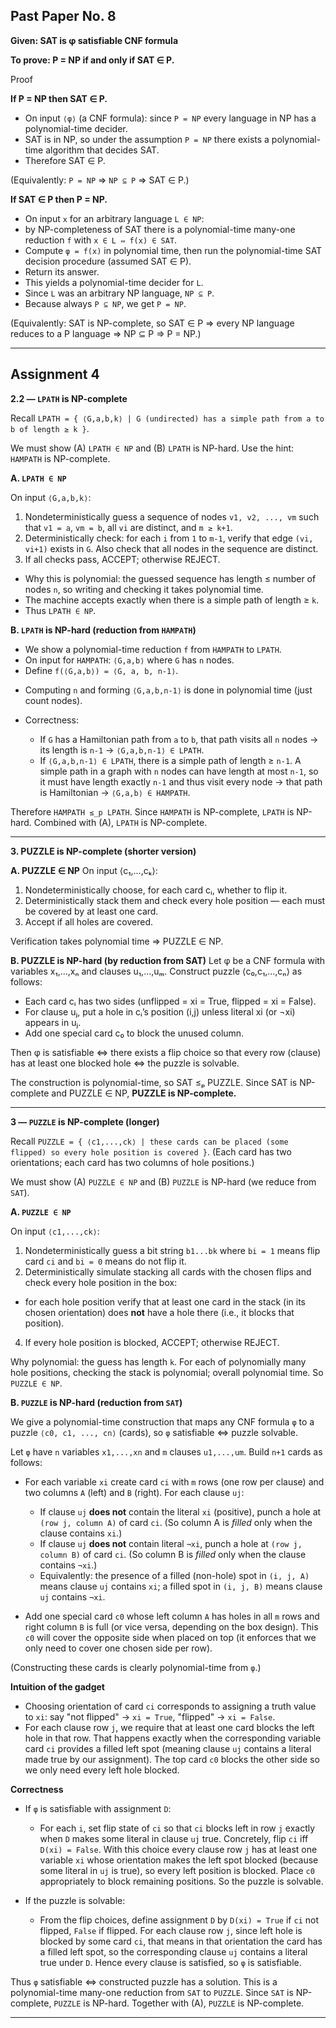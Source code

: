 ## Past Paper No. 8
**Given: SAT is φ satisfiable CNF formula**

**To prove: P = NP if and only if SAT ∈ P.**

Proof

**If P = NP then SAT ∈ P.**
- On input `⟨φ⟩` (a CNF formula): since `P = NP` every language in NP has a polynomial-time decider. 
- SAT is in NP, so under the assumption `P = NP` there exists a polynomial-time algorithm that decides SAT. 
- Therefore SAT ∈ P.

(Equivalently: `P = NP` ⇒ `NP ⊆ P` ⇒ SAT ∈ P.)

**If SAT ∈ P then P = NP.**
- On input `x` for an arbitrary language `L ∈ NP`:
- by NP-completeness of SAT there is a polynomial-time many-one reduction `f` with `x ∈ L ⇔ f(x) ∈ SAT`.
- Compute `φ = f(x)` in polynomial time, then run the polynomial-time SAT decision procedure (assumed SAT ∈ P).
- Return its answer.
- This yields a polynomial-time decider for `L`.
- Since `L` was an arbitrary NP language, `NP ⊆ P`.
- Because always `P ⊆ NP`, we get `P = NP`.

(Equivalently: SAT is NP-complete, so SAT ∈ P ⇒ every NP language reduces to a P language ⇒ NP ⊆ P ⇒ P = NP.)

---

## Assignment 4
**2.2 — `LPATH` is NP-complete**

Recall
`LPATH = { ⟨G,a,b,k⟩ | G (undirected) has a simple path from a to b of length ≥ k }`.

We must show (A) `LPATH ∈ NP` and (B) `LPATH` is NP-hard. 
Use the hint: `HAMPATH` is NP-complete.

**A. `LPATH ∈ NP`**

On input `⟨G,a,b,k⟩`:

1. Nondeterministically guess a sequence of nodes `v1, v2, ..., vm` such that `v1 = a`, `vm = b`, all `vi` are distinct, and `m ≥ k+1`.
2. Deterministically check: for each `i` from `1` to `m-1`, verify that edge `(vi, vi+1)` exists in `G`. Also check that all nodes in the sequence are distinct.
3. If all checks pass, ACCEPT; otherwise REJECT.

- Why this is polynomial: the guessed sequence has length ≤ number of nodes `n`, so writing and checking it takes polynomial time. 
- The machine accepts exactly when there is a simple path of length ≥ `k`. 
- Thus `LPATH ∈ NP`.

**B. `LPATH` is NP-hard (reduction from `HAMPATH`)**

- We show a polynomial-time reduction `f` from `HAMPATH` to `LPATH`.
- On input for `HAMPATH`: `⟨G,a,b⟩` where `G` has `n` nodes.
- Define `f(⟨G,a,b⟩) = ⟨G, a, b, n-1⟩`.
  
* Computing `n` and forming `⟨G,a,b,n-1⟩` is done in polynomial time (just count nodes).
* Correctness:

  * If `G` has a Hamiltonian path from `a` to `b`, that path visits all `n` nodes → its length is `n-1` → `⟨G,a,b,n-1⟩ ∈ LPATH`.
  * If `⟨G,a,b,n-1⟩ ∈ LPATH`, there is a simple path of length ≥ `n-1`. A simple path in a graph with `n` nodes can have length at most `n-1`, so it must have length exactly `n-1` and thus visit every node → that path is Hamiltonian → `⟨G,a,b⟩ ∈ HAMPATH`.

Therefore `HAMPATH ≤_p LPATH`. Since `HAMPATH` is NP-complete, `LPATH` is NP-hard. Combined with (A), `LPATH` is NP-complete.

---

**3. PUZZLE is NP-complete (shorter version)**

**A. PUZZLE ∈ NP**
On input ⟨c₁,…,cₖ⟩:

1. Nondeterministically choose, for each card cᵢ, whether to flip it.
2. Deterministically stack them and check every hole position — each must be covered by at least one card.
3. Accept if all holes are covered.

Verification takes polynomial time ⇒ PUZZLE ∈ NP.

**B. PUZZLE is NP-hard (by reduction from SAT)**
Let φ be a CNF formula with variables x₁,…,xₙ and clauses u₁,…,uₘ.
Construct puzzle ⟨c₀,c₁,…,cₙ⟩ as follows:

* Each card cᵢ has two sides (unflipped = xi = True, flipped = xi = False).
* For clause uⱼ, put a hole in cᵢ’s position (i,j) unless literal xi (or ¬xi) appears in uⱼ.
* Add one special card c₀ to block the unused column.

Then φ is satisfiable ⇔ there exists a flip choice so that every row (clause) has at least one blocked hole ⇔ the puzzle is solvable.

The construction is polynomial-time, so SAT ≤ₚ PUZZLE.
Since SAT is NP-complete and PUZZLE ∈ NP, **PUZZLE is NP-complete.**

---

**3 — `PUZZLE` is NP-complete (longer)**

Recall `PUZZLE = { ⟨c1,...,ck⟩ | these cards can be placed (some flipped) so every hole position is covered }`. (Each card has two orientations; each card has two columns of hole positions.)

We must show (A) `PUZZLE ∈ NP` and (B) `PUZZLE` is NP-hard (we reduce from `SAT`).

**A. `PUZZLE ∈ NP`**

On input `⟨c1,...,ck⟩`:

1. Nondeterministically guess a bit string `b1...bk` where `bi = 1` means flip card `ci` and `bi = 0` means do not flip it.
2. Deterministically simulate stacking all cards with the chosen flips and check every hole position in the box:
  - for each hole position verify that at least one card in the stack (in its chosen orientation) does **not** have a hole there (i.e., it blocks that position).
4. If every hole position is blocked, ACCEPT; otherwise REJECT.

Why polynomial: the guess has length `k`. For each of polynomially many hole positions, checking the stack is polynomial; overall polynomial time. So `PUZZLE ∈ NP`.

**B. `PUZZLE` is NP-hard (reduction from `SAT`)**

We give a polynomial-time construction that maps any CNF formula `φ` to a puzzle `⟨c0, c1, ..., cn⟩` (cards), so `φ` satisfiable ⇔ puzzle solvable.

Let `φ` have `n` variables `x1,...,xn` and `m` clauses `u1,...,um`. Build `n+1` cards as follows:

* For each variable `xi` create card `ci` with `m` rows (one row per clause) and two columns `A` (left) and `B` (right). For each clause `uj`:

  * If clause `uj` **does not** contain the literal `xi` (positive), punch a hole at `(row j, column A)` of card `ci`. (So column A is *filled* only when the clause contains `xi`.)
  * If clause `uj` **does not** contain literal `¬xi`, punch a hole at `(row j, column B)` of card `ci`. (So column B is *filled* only when the clause contains `¬xi`.)
  * Equivalently: the presence of a filled (non-hole) spot in `(i, j, A)` means clause `uj` contains `xi`; a filled spot in `(i, j, B)` means clause `uj` contains `¬xi`.
* Add one special card `c0` whose left column `A` has holes in all `m` rows and right column `B` is full (or vice versa, depending on the box design). This `c0` will cover the opposite side when placed on top (it enforces that we only need to cover one chosen side per row).

(Constructing these cards is clearly polynomial-time from `φ`.)

**Intuition of the gadget**

* Choosing orientation of card `ci` corresponds to assigning a truth value to `xi`: say "not flipped" → `xi = True`, "flipped" → `xi = False`.
* For each clause row `j`, we require that at least one card blocks the left hole in that row. That happens exactly when the corresponding variable card `ci` provides a filled left spot (meaning clause `uj` contains a literal made true by our assignment). The top card `c0` blocks the other side so we only need every left hole blocked.

**Correctness**

* If `φ` is satisfiable with assignment `D`:

  * For each `i`, set flip state of `ci` so that `ci` blocks left in row `j` exactly when `D` makes some literal in clause `uj` true. Concretely, flip `ci` iff `D(xi) = False`. With this choice every clause row `j` has at least one variable `xi` whose orientation makes the left spot blocked (because some literal in `uj` is true), so every left position is blocked. Place `c0` appropriately to block remaining positions. So the puzzle is solvable.
* If the puzzle is solvable:

  * From the flip choices, define assignment `D` by `D(xi) = True` if `ci` not flipped, `False` if flipped. For each clause row `j`, since left hole is blocked by some card `ci`, that means in that orientation the card has a filled left spot, so the corresponding clause `uj` contains a literal true under `D`. Hence every clause is satisfied, so `φ` is satisfiable.

Thus `φ` satisfiable ⇔ constructed puzzle has a solution. This is a polynomial-time many-one reduction from `SAT` to `PUZZLE`. Since `SAT` is NP-complete, `PUZZLE` is NP-hard. Together with (A), `PUZZLE` is NP-complete.

---
